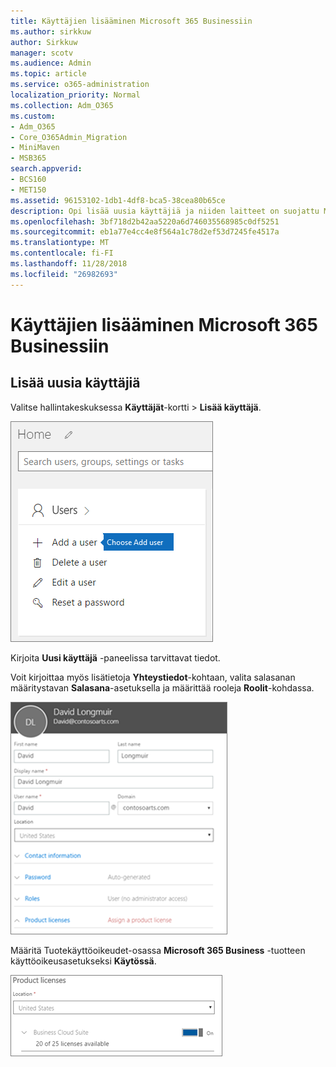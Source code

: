 ```yaml
---
title: Käyttäjien lisääminen Microsoft 365 Businessiin
ms.author: sirkkuw
author: Sirkkuw
manager: scotv
ms.audience: Admin
ms.topic: article
ms.service: o365-administration
localization_priority: Normal
ms.collection: Adm_O365
ms.custom:
- Adm_O365
- Core_O365Admin_Migration
- MiniMaven
- MSB365
search.appverid:
- BCS160
- MET150
ms.assetid: 96153102-1db1-4df8-bca5-38cea80b65ce
description: Opi lisää uusia käyttäjiä ja niiden laitteet on suojattu Microsoft 365 liiketoiminta-roolien määrittäminen.
ms.openlocfilehash: 3bf718d2b42aa5220a6d746035568985c0df5251
ms.sourcegitcommit: eb1a77e4cc4e8f564a1c78d2ef53d7245fe4517a
ms.translationtype: MT
ms.contentlocale: fi-FI
ms.lasthandoff: 11/28/2018
ms.locfileid: "26982693"
---
```

# <a name="add-additional-users-to-microsoft-365-business"></a>Käyttäjien lisääminen Microsoft 365 Businessiin

## <a name="add-new-users"></a>Lisää uusia käyttäjiä

Valitse hallintakeskuksessa **Käyttäjät**-kortti \> **Lisää käyttäjä**.
  
![Choose Add a user on the Users card in the admin center](media/55218f5b-899c-41cb-8486-8746fcef1748.png)
  
Kirjoita **Uusi käyttäjä** -paneelissa tarvittavat tiedot. 
  
Voit kirjoittaa myös lisätietoja **Yhteystiedot**-kohtaan, valita salasanan määritystavan **Salasana**-asetuksella ja määrittää rooleja **Roolit**-kohdassa.
  
![Enter user information in the New user card](media/f04d39ca-48be-4868-8330-8552a4754c8b.png)
  
Määritä Tuotekäyttöoikeudet-osassa **Microsoft 365 Business** -tuotteen käyttöoikeusasetukseksi **Käytössä**.
  
![Set the license setting to On position](media/7404f7f7-93bc-44a3-9ffb-4208b5b17402.png)
  

  

